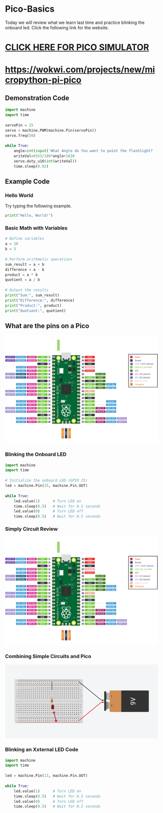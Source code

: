 # Pico-Basics

Today we will review what we learn last time and practice blinking the onboard led. Click the following link for the website.

# **[CLICK HERE FOR PICO SIMULATOR](https://wokwi.com/projects/new/micropython-pi-pico)**

# **https://wokwi.com/projects/new/micropython-pi-pico**

## Demonstration Code 

```python
import machine
import time

servoPin = 15
servo = machine.PWM(machine.Pin(servoPin))
servo.freq(50)

while True:
    angle=int(input('What Angle do You want to point the flashlight?  ')) 
    writeVal=6553/180*angle+1638
    servo.duty_u16(int(writeVal))
    time.sleep(0.02)
```

## Example Code

### Hello World

Try typing the following example.

```python
print("Hello, World!")
```
### Basic Math with Variables

```python
# Define variables
a = 10
b = 5

# Perform arithmetic operations
sum_result = a + b
difference = a - b
product = a * b
quotient = a / b

# Output the results
print("Sum:", sum_result)
print("Difference:", difference)
print("Product:", product)
print("Quotient:", quotient)

```

## What are the pins on a Pico

![Alt Text](pico-pinout.png)

### Blinking the Onboard LED

```python
import machine
import time

# Initialize the onboard LED (GPIO 25)
led = machine.Pin(25, machine.Pin.OUT)

while True:
    led.value(1)      # Turn LED on
    time.sleep(0.5)   # Wait for 0.5 seconds
    led.value(0)      # Turn LED off
    time.sleep(0.5)   # Wait for 0.5 seconds

```

### Simply Circuit Review

![Alt Text](pico-pinout.png)

### Combining Simple Circuits and Pico

![Alt Text](simplecircuit.png)

### Blinking an Xxternal LED Code

```python
import machine
import time

led = machine.Pin(13, machine.Pin.OUT)

while True:
    led.value(1)      # Turn LED on
    time.sleep(0.5)   # Wait for 0.5 seconds
    led.value(0)      # Turn LED off
    time.sleep(0.5)   # Wait for 0.5 seconds

```

